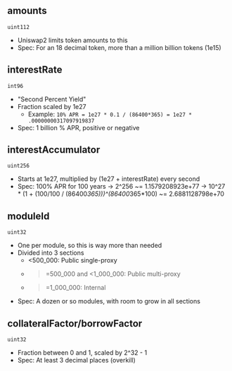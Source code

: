 ## amounts

`uint112`

* Uniswap2 limits token amounts to this
* Spec: For an 18 decimal token, more than a million billion tokens (1e15)

## interestRate

`int96`

* "Second Percent Yield"
* Fraction scaled by 1e27
  * Example: `10% APR = 1e27 * 0.1 / (86400*365) = 1e27 * .00000000317097919837`
* Spec: 1 billion % APR, positive or negative

## interestAccumulator

`uint256`

* Starts at 1e27, multiplied by (1e27 + interestRate) every second
* Spec: 100% APR for 100 years
      -> 2^256
      ~= 1.1579208923e+77
      -> 10^27 * (1 + (100/100 / (86400*365)))^(86400*365*100)
      ~= 2.6881128798e+70

## moduleId

`uint32`

* One per module, so this is way more than needed
* Divided into 3 sections
  * <500_000: Public single-proxy
  * >=500_000 and <1_000_000: Public multi-proxy
  * >=1_000_000: Internal
* Spec: A dozen or so modules, with room to grow in all sections

## collateralFactor/borrowFactor

`uint32`

* Fraction between 0 and 1, scaled by 2^32 - 1
* Spec: At least 3 decimal places (overkill)
